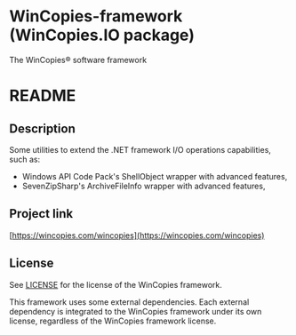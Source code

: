 ﻿WinCopies-framework (WinCopies.IO package)
==========================================

The WinCopies® software framework

README
======

Description
-----------

Some utilities to extend the .NET framework I/O operations capabilities, such as:

- Windows API Code Pack's ShellObject wrapper with advanced features,
- SevenZipSharp's ArchiveFileInfo wrapper with advanced features,

Project link
------------

[https://wincopies.com/wincopies](https://wincopies.com/wincopies)

License
-------

See [LICENSE](https://github.com/pierresprim/WinCopies-framework/blob/master/LICENSE) for the license of the WinCopies framework.

This framework uses some external dependencies. Each external dependency is integrated to the WinCopies framework under its own license, regardless of the WinCopies framework license.

